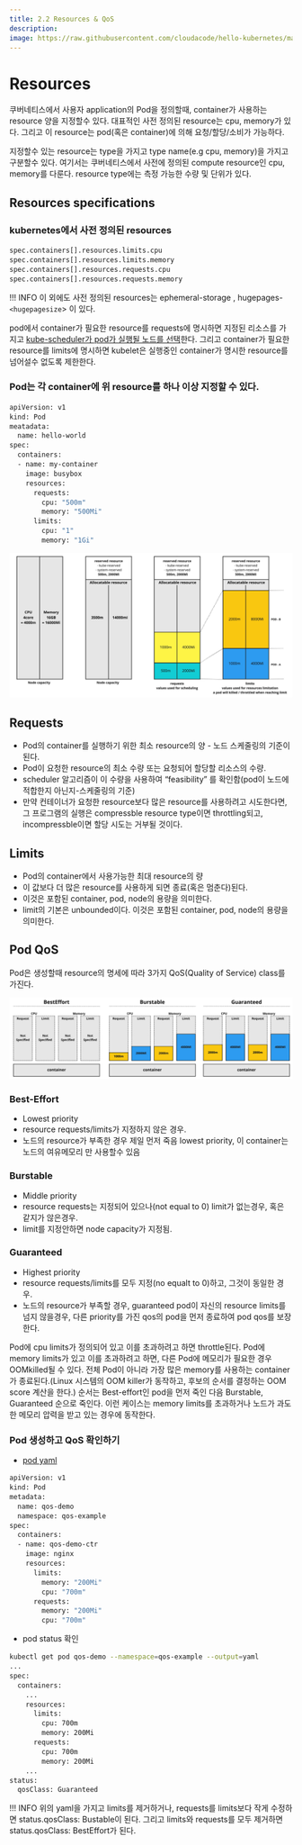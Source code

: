 ```yaml
---
title: 2.2 Resources & QoS
description:
image: https://raw.githubusercontent.com/cloudacode/hello-kubernetes/main/docs/assets/kubernetes-school.png
---
```


# Resources
쿠버네티스에서 사용자 application의 Pod을 정의할때, container가 사용하는 resource 양을 지정할수 있다. 대표적인 사전 정의된 resource는 cpu, memory가 있다. 그리고 이 resource는 pod(혹은 container)에 의해 요청/할당/소비가 가능하다.

지정할수 있는 resource는 type을 가지고 type name(e.g cpu, memory)을 가지고 구분할수 있다. 여기서는 쿠버네티스에서 사전에 정의된 compute resource인 cpu, memory를 다룬다. resource type에는 측정 가능한 수량 및 단위가 있다.

## Resources specifications
### kubernetes에서 사전 정의된 resources
```bash
spec.containers[].resources.limits.cpu
spec.containers[].resources.limits.memory
spec.containers[].resources.requests.cpu
spec.containers[].resources.requests.memory
```

!!! INFO
    이 외에도 사전 정의된 resources는 ephemeral-storage , hugepages-`<hugepagesize`> 이 있다.

pod에서 container가 필요한 resource를 requests에 명시하면 지정된 리소스를 가지고 [kube-scheduler가 pod가 실행될 노드를 선택](https://kubernetes.io/ko/docs/concepts/scheduling-eviction/kube-scheduler/)한다. 그리고 container가 필요한 resource를 limits에 명시하면 kubelet은 실행중인 container가 명시한 resource를 넘어설수 없도록 제한한다.


### Pod는 각 container에 위 resource를 하나 이상 지정할 수 있다.
```bash
apiVersion: v1
kind: Pod
meatadata:
  name: hello-world
spec:
  containers:
  - name: my-container
    image: busybox
    resources:
      requests:
        cpu: "500m"
        memory: "500Mi"
      limits:
        cpu: "1"
        memory: "1Gi"
```

![pod-requests-limits](assets/pod-requests-and-limits.jpeg)

## Requests
* Pod의 container를 실행하기 위한 최소 resource의 양 - 노드 스케줄링의 기준이 된다.
* Pod이 요청한 resource의 최소 수량 또는 요청되어 할당할 리소스의 수량.
* scheduler 알고리즘이 이 수량을 사용하여 “feasibility” 를 확인함(pod이 노드에 적합한지 아닌지-스케줄링의 기준)
* 만약 컨테이너가 요청한 resource보다 많은 resource를 사용하려고 시도한다면, 그 프로그램의 실행은 compressble resource type이면 throttling되고, incompressble이면 할당 시도는 거부될 것이다.

## Limits
* Pod의 container에서 사용가능한 최대 resource의 량
* 이 값보다 더 많은 resource를 사용하게 되면 종료(혹은 멈춘다)된다.
* 이것은 포함된 container, pod, node의 용량을 의미한다.
* limit의 기본은 unbounded이다. 이것은 포함된 container, pod, node의 용량을 의미한다.


## Pod QoS
Pod은 생성할때 resource의 명세에 따라 3가지 QoS(Quality of Service) class를 가진다.

![pod-qos](assets/pod-qos.jpeg)

###  Best-Effort
* Lowest priority
* resource requests/limits가 지정하지 않은 경우.
* 노드의 resource가 부족한 경우 제일 먼저 죽음 lowest priority, 이 container는 노드의 여유메모리 만 사용할수 있음

### Burstable
* Middle priority
* resource requests는 지정되어 있으나(not equal to 0) limit가 없는경우, 혹은 같지가 않은경우.
* limit를 지정안하면 node capacity가 지정됨.

### Guaranteed
* Highest priority
* resource requests/limits를 모두 지정(no equalt to 0)하고, 그것이 동일한 경우.
* 노드의 resource가 부족할 경우, guaranteed pod이 자신의 resource limits를 넘지 않을경우, 다른 priority를 가진 qos의 pod을 먼저 종료하여 pod qos를 보장한다.

Pod에 cpu limits가 정의되어 있고 이를 초과하려고 하면 throttle된다. Pod에 memory limits가 있고 이를 초과하려고 하면, 다른 Pod에 메모리가 필요한 경우 OOMkilled될 수 있다. 전체 Pod이 아니라 가장 많은 memory를 사용하는 container가 종료된다.(Linux 시스템의 OOM killer가 동작하고, 후보의 순서를 결정하는 OOM score 계산을 한다.)
순서는 Best-effort인 pod을 먼저 죽인 다음 Burstable, Guaranteed 순으로 죽인다. 이런 케이스는 memory limits를 초과하거나 노드가 과도한 메모리 압력을 받고 있는 경우에 동작한다.



### Pod 생성하고 QoS 확인하기
* [pod yaml](https://kubernetes.io/docs/tasks/configure-pod-container/quality-service-pod/)

```bash
apiVersion: v1
kind: Pod
metadata:
  name: qos-demo
  namespace: qos-example
spec:
  containers:
  - name: qos-demo-ctr
    image: nginx
    resources:
      limits:
        memory: "200Mi"
        cpu: "700m"
      requests:
        memory: "200Mi"
        cpu: "700m"
```


* pod status 확인
```bash
kubectl get pod qos-demo --namespace=qos-example --output=yaml
...
spec:
  containers:
    ...
    resources:
      limits:
        cpu: 700m
        memory: 200Mi
      requests:
        cpu: 700m
        memory: 200Mi
    ...
status:
  qosClass: Guaranteed
```
!!! INFO
    위의 yaml을 가지고 limits를 제거하거나, requests를 limits보다 작게 수정하면 status.qosClass: Bustable이 된다. 그리고 limits와 requests를 모두 제거하면  status.qosClass: BestEffort가 된다.
